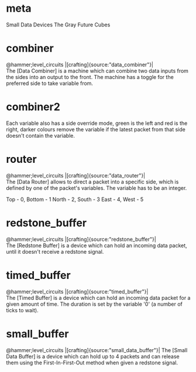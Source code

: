 # meta
Small Data Devices
The Gray Future Cubes

# combiner
@hammer;level_circuits
|[crafting]{source:"data_combiner"}|  
The [Data Combiner] is a machine which can combine two data inputs from the sides into an output to the front. 
The machine has a toggle for the preferred side to take variable from. 

# combiner2
Each variable also has a side override mode, green is the left and red is the right, darker colours remove 
the variable if the latest packet from that side doesn't contain the variable.

# router
@hammer;level_circuits
|[crafting]{source:"data_router"}|  
The [Data Router] allows to direct a packet into a specific side, which is defined by one of the packet's 
variables. The variable has to be an integer.

Top - 0, Bottom - 1
North - 2, South - 3
East - 4, West - 5

# redstone_buffer
@hammer;level_circuits
|[crafting]{source:"redstone_buffer"}|  
The [Redstone Buffer] is a device which can hold an incoming data packet, until it doesn't receive a redstone signal.

# timed_buffer
@hammer;level_circuits
|[crafting]{source:"timed_buffer"}|  
The [Timed Buffer] is a device which can hold an incoming data packet for a given amount of time. 
The duration is set by the variable '0' (a number of ticks to wait).

# small_buffer
@hammer;level_circuits
|[crafting]{source:"small_data_buffer"}|
The [Small Data Buffer] is a device which can hold up to 4 packets and can release them using the 
First-In-First-Out method when given a redstone signal.